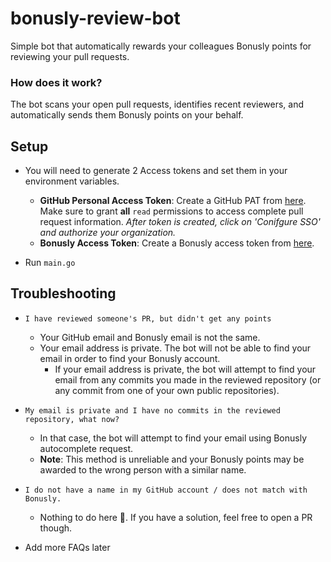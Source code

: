 # bonusly-review-bot
Simple bot that automatically rewards your colleagues Bonusly points for reviewing your pull requests.

### How does it work?
The bot scans your open pull requests, identifies recent reviewers, and automatically sends them Bonusly points on your behalf.

## Setup
- You will need to generate 2 Access tokens and set them in your environment variables.

  - **GitHub Personal Access Token**: Create a GitHub PAT from [here](https://github.com/settings/tokens). Make sure to grant **all** `read` permissions to access complete pull request information. _After token is created, click on 'Conifgure SSO' and authorize your organization._ 
  - **Bonusly Access Token**: Create a Bonusly access token from [here](https://bonus.ly/api_keys/new).

- Run `main.go`

## Troubleshooting
- `I have reviewed someone's PR, but didn't get any points`
  - Your GitHub email and Bonusly email is not the same.
  - Your email address is private. The bot will not be able to find your email in order to find your Bonusly account.
    - If your email address is private, the bot will attempt to find your email from any commits you made in the reviewed repository (or any commit from one of your own public repositories).

- `My email is private and I have no commits in the reviewed repository, what now?`
  - In that case, the bot will attempt to find your email using Bonusly autocomplete request.
  - **Note**: This method is unreliable and your Bonusly points may be awarded to the wrong person with a similar name.

- `I do not have a name in my GitHub account / does not match with Bonusly.`
  - Nothing to do here 🤷. If you have a solution, feel free to open a PR though.

- Add more FAQs later